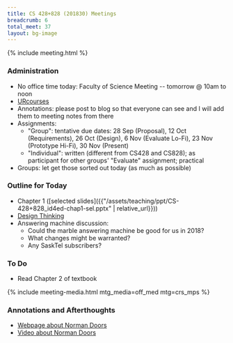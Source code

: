 ```yaml
---
title: CS 428+828 (201830) Meetings
breadcrumb: 6
total_meet: 37
layout: bg-image
---
```

{% include meeting.html %}

### Administration

* No office time today: Faculty of Science Meeting -- tomorrow @ 10am to noon
* [URcourses](https://urcourses.uregina.ca/course/view.php?id=2084)
* Annotations: please post to blog so that everyone can see and I will add them to meeting notes
  from there
* Assignments:
  * "Group": tentative due dates: 28 Sep (Proposal), 12 Oct (Requirements), 26 Oct (Design), 6 Nov (Evaluate Lo-Fi), 23 Nov (Prototype Hi-Fi), 30 Nov (Present)
  * "Individual": written (different from CS428 and CS828); as participant for other groups' "Evaluate" assignment; practical
* Groups: let get those sorted out today (as much as possible)

### Outline for Today

* Chapter 1 ([selected slides]({{"/assets/teaching/ppt/CS-428+828_id4ed-chap1-sel.pptx" | relative_url}}))
* [Design Thinking](https://www.nngroup.com/articles/design-thinking/)
* Answering machine discussion:
  * Could the marble answering machine be good for us in 2018?
  * What changes might be warranted?
  * Any SaskTel subscribers?

### To Do

* Read Chapter 2 of textbook

{% include meeting-media.html mtg_media=off_med mtg=crs_mps %}

### Annotations and Afterthoughts

* [Webpage about Norman Doors](https://normandoors.tumblr.com/)
* [Video about Norman Doors](https://www.youtube.com/watch?v=yY96hTb8WgI)
